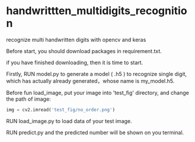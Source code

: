 # handwrittten_multidigits_recognition
recognize multi handwritten digits with opencv and keras

Before start, you should download packages in requirement.txt.

if you have finished downloading, then it is time to start.

Firstly, RUN model.py to generate a model ( .h5 )  to recognize single digit, which has actually already generated，whose name is my_model.h5.

Before fun load_image, put your image into 'test_fig' directory, and change the path of image:

```python
img = cv2.imread('test_fig/no_order.png')
```



RUN load_image.py to load data of your test image.

RUN predict.py and the predicted number will be shown on you terminal.

